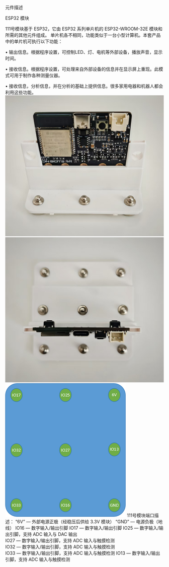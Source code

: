 元件描述

ESP32 模块

111号模块基于 ESP32，它由 ESP32 系列单片机的 ESP32-WROOM-32E 模块和所需的其他元件组成。
单片机各不相同，功能类似于一台小型计算机。本套产品中的单片机可执行以下功能：

• 输出信息。根据程序设置，可控制LED、灯、电机等外部设备，播放声音，显示时间。

• 接收信息。根据程序设置，可处理来自外部设备的信息并在显示屏上重现。此模式可用于制作各种测量仪器。

• 接收信息，分析信息，并在分析的基础上提供信息。很多家用电器和机器人都会利用这些功能。
![](022p1.jpg)
![](022p2.jpg)
![](022p3.png)
111号模块端口描述：
“6V” — 外部电源正极（经稳压后供给 3.3V 模块）
“GND” — 电源负极（地线）
IO16 — 数字输入/输出引脚
IO17 — 数字输入/输出引脚
IO25 — 数字输入/输出引脚，支持 ADC 输入与 DAC 输出  
IO27 — 数字输入/输出引脚，支持 ADC 输入与触摸检测  
IO32 — 数字输入/输出引脚，支持 ADC 输入与触摸检测  
IO33 — 数字输入/输出引脚，支持 ADC 输入与触摸检测 
IO13 — 数字输入/输出引脚，支持 ADC 输入与触摸检测